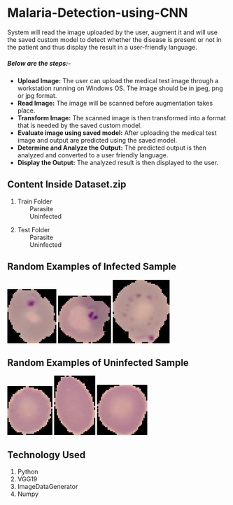 # Malaria-Detection-using-CNN

System will read the image uploaded by the user, augment it and will use the saved custom model to detect whether the disease is present or not in the patient and thus display the result in a user-friendly language.

##### Below are the steps:-
- **Upload Image:**
The user can upload the medical test image through a workstation running on Windows OS. The image should be in jpeg, png or jpg format.
- **Read Image:**
The image will be scanned before augmentation takes place.
- **Transform Image:**
The scanned image is then transformed into a format that is needed by the saved custom model.
- **Evaluate image using saved model:**
After uploading the medical test image and output are predicted using the saved model.
- **Determine and Analyze the Output:**
The predicted output is then analyzed and converted to a user friendly language.
- **Display the Output:**
The analyzed result is then displayed to the user.

## Content Inside Dataset.zip

1. Train Folder  
&nbsp;&nbsp;&nbsp;&nbsp;&nbsp;&nbsp; Parasite  
&nbsp;&nbsp;&nbsp;&nbsp;&nbsp;&nbsp; Uninfected

2. Test Folder  
&nbsp;&nbsp;&nbsp;&nbsp;&nbsp;&nbsp; Parasite  
&nbsp;&nbsp;&nbsp;&nbsp;&nbsp;&nbsp; Uninfected


## Random Examples of Infected Sample

![](https://github.com/tushar385/Malaria-Detection-using-CNN/blob/master/Screenshot/Infected/C39P4thinF_original_IMG_20150622_105554_cell_11.png)
![](https://github.com/tushar385/Malaria-Detection-using-CNN/blob/master/Screenshot/Infected/C39P4thinF_original_IMG_20150622_105554_cell_13.png) 
![](https://github.com/tushar385/Malaria-Detection-using-CNN/blob/master/Screenshot/Infected/C39P4thinF_original_IMG_20150622_105554_cell_26.png)

## Random Examples of Uninfected Sample

![](https://github.com/tushar385/Malaria-Detection-using-CNN/blob/master/Screenshot/Uninfected/C3thin_original_IMG_20150608_162922_cell_191.png)
![](https://github.com/tushar385/Malaria-Detection-using-CNN/blob/master/Screenshot/Uninfected/C3thin_original_IMG_20150608_162922_cell_205.png)
![](https://github.com/tushar385/Malaria-Detection-using-CNN/blob/master/Screenshot/Uninfected/C3thin_original_IMG_20150608_162922_cell_211.png)

## Technology Used

1. Python
2. VGG19
3. ImageDataGenerator
4. Numpy
